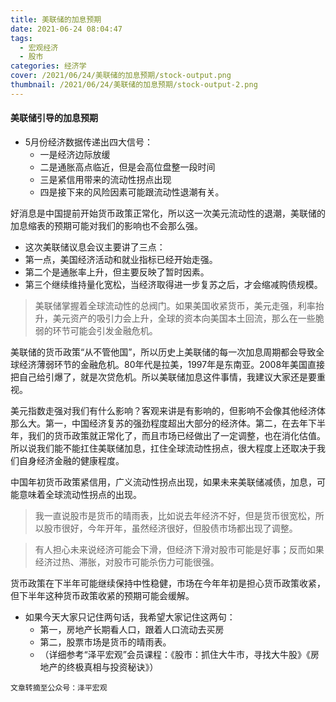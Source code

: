 ```yaml
---
title: 美联储的加息预期
date: 2021-06-24 08:04:47
tags:
  - 宏观经济
  - 股市
categories: 经济学
cover: /2021/06/24/美联储的加息预期/stock-output.png
thumbnail: /2021/06/24/美联储的加息预期/stock-output-2.png
---
```


#### 美联储引导的加息预期

* 5月份经济数据传递出四大信号：
  * 一是经济边际放缓
  * 二是通胀高点临近，但是会高位盘整一段时间
  * 三是紧信用带来的流动性拐点出现
  * 四是接下来的风险因素可能跟流动性退潮有关。

 好消息是中国提前开始货币政策正常化，所以这一次美元流动性的退潮，美联储的加息缩表的预期可能对我们的影响也不会那么强。

<!--more-->

* 这次美联储议息会议主要讲了三点：
 * 第一点，美国经济活动和就业指标已经开始走强。
 * 第二个是通胀率上升，但主要反映了暂时因素。
 * 第三个继续维持量化宽松，当经济取得进一步复苏之后，才会缩减购债规模。

>  美联储掌握着全球流动性的总阀门。如果美国收紧货币，美元走强，利率抬升，美元资产的吸引力会上升，全球的资本向美国本土回流，那么在一些脆弱的环节可能会引发金融危机。


美联储的货币政策“从不管他国”，所以历史上美联储的每一次加息周期都会导致全球经济薄弱环节的金融危机。80年代是拉美，1997年是东南亚。2008年美国直接把自己给引爆了，就是次贷危机。所以美联储加息这件事情，我建议大家还是要重视。



美元指数走强对我们有什么影响？客观来讲是有影响的，但影响不会像其他经济体那么大。第一，中国经济复苏的强劲程度超出大部分的经济体。第二，在去年下半年，我们的货币政策就正常化了，而且市场已经做出了一定调整，也在消化估值。所以说我们能不能扛住美联储加息，扛住全球流动性拐点，很大程度上还取决于我们自身经济金融的健康程度。

 

中国年初货币政策紧信用，广义流动性拐点出现，如果未来美联储减债，加息，可能意味着全球流动性拐点的出现。

> 我一直说股市是货币的晴雨表，比如说去年经济不好，但是货币很宽松，所以股市很好，今年开年，虽然经济很好，但股债市场都出现了调整。

> 有人担心未来说经济可能会下滑，但经济下滑对股市可能是好事；反而如果经济过热、滞胀，对股市可能杀伤力可能很强。

 

货币政策在下半年可能继续保持中性稳健，市场在今年年初是担心货币政策收紧，但下半年这种货币政策收紧的预期可能会缓解。

 

* 如果今天大家只记住两句话，我希望大家记住这两句：
  * 第一，房地产长期看人口，跟着人口流动去买房
  * 第二，股票市场是货币的晴雨表。
  * （详细参考“泽平宏观”会员课程：《股市：抓住大牛市，寻找大牛股》《房地产的终极真相与投资秘诀》）

```
文章转摘至公众号：泽平宏观
```

